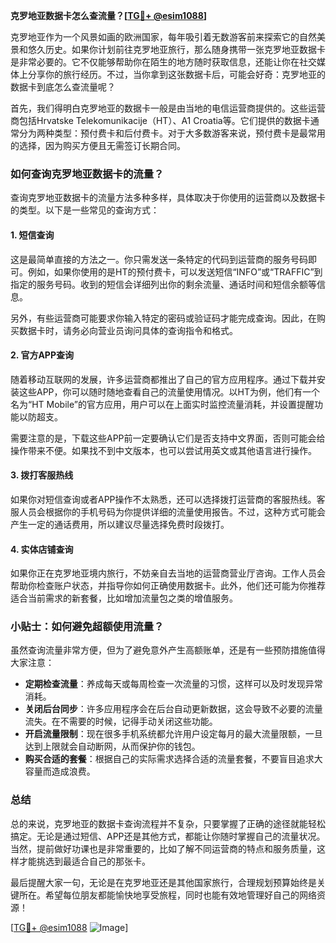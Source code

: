 **克罗地亚数据卡怎么查流量？[[TG💪+ @esim1088](https://t.me/s/esim1088)]**

克罗地亚作为一个风景如画的欧洲国家，每年吸引着无数游客前来探索它的自然美景和悠久历史。如果你计划前往克罗地亚旅行，那么随身携带一张克罗地亚数据卡是非常必要的。它不仅能够帮助你在陌生的地方随时获取信息，还能让你在社交媒体上分享你的旅行经历。不过，当你拿到这张数据卡后，可能会好奇：克罗地亚的数据卡到底怎么查流量呢？

首先，我们得明白克罗地亚的数据卡一般是由当地的电信运营商提供的。这些运营商包括Hrvatske Telekomunikacije（HT）、A1 Croatia等。它们提供的数据卡通常分为两种类型：预付费卡和后付费卡。对于大多数游客来说，预付费卡是最常用的选择，因为购买方便且无需签订长期合同。

### **如何查询克罗地亚数据卡的流量？**

查询克罗地亚数据卡的流量方法多种多样，具体取决于你使用的运营商以及数据卡的类型。以下是一些常见的查询方式：

#### **1. 短信查询**
这是最简单直接的方法之一。你只需发送一条特定的代码到运营商的服务号码即可。例如，如果你使用的是HT的预付费卡，可以发送短信“INFO”或“TRAFFIC”到指定的服务号码。收到的短信会详细列出你的剩余流量、通话时间和短信余额等信息。

另外，有些运营商可能要求你输入特定的密码或验证码才能完成查询。因此，在购买数据卡时，请务必向营业员询问具体的查询指令和格式。

#### **2. 官方APP查询**
随着移动互联网的发展，许多运营商都推出了自己的官方应用程序。通过下载并安装这些APP，你可以随时随地查看自己的流量使用情况。以HT为例，他们有一个名为“HT Mobile”的官方应用，用户可以在上面实时监控流量消耗，并设置提醒功能以防超支。

需要注意的是，下载这些APP前一定要确认它们是否支持中文界面，否则可能会给操作带来不便。如果找不到中文版本，也可以尝试用英文或其他语言进行操作。

#### **3. 拨打客服热线**
如果你对短信查询或者APP操作不太熟悉，还可以选择拨打运营商的客服热线。客服人员会根据你的手机号码为你提供详细的流量使用报告。不过，这种方式可能会产生一定的通话费用，所以建议尽量选择免费时段拨打。

#### **4. 实体店铺查询**
如果你正在克罗地亚境内旅行，不妨亲自去当地的运营商营业厅咨询。工作人员会帮助你检查账户状态，并指导你如何正确使用数据卡。此外，他们还可能为你推荐适合当前需求的新套餐，比如增加流量包之类的增值服务。

### **小贴士：如何避免超额使用流量？**

虽然查询流量非常方便，但为了避免意外产生高额账单，还是有一些预防措施值得大家注意：

- **定期检查流量**：养成每天或每周检查一次流量的习惯，这样可以及时发现异常消耗。
- **关闭后台同步**：许多应用程序会在后台自动更新数据，这会导致不必要的流量流失。在不需要的时候，记得手动关闭这些功能。
- **开启流量限制**：现在很多手机系统都允许用户设定每月的最大流量限额，一旦达到上限就会自动断网，从而保护你的钱包。
- **购买合适的套餐**：根据自己的实际需求选择合适的流量套餐，不要盲目追求大容量而造成浪费。

### **总结**

总的来说，克罗地亚的数据卡查询流程并不复杂，只要掌握了正确的途径就能轻松搞定。无论是通过短信、APP还是其他方式，都能让你随时掌握自己的流量状况。当然，提前做好功课也是非常重要的，比如了解不同运营商的特点和服务质量，这样才能挑选到最适合自己的那张卡。

最后提醒大家一句，无论是在克罗地亚还是其他国家旅行，合理规划预算始终是关键所在。希望每位朋友都能愉快地享受旅程，同时也能有效地管理好自己的网络资源！

[[TG💪+ @esim1088](https://t.me/s/esim1088) ![Image](https://i.postimg.cc/4NQfJmqS/Snipaste-2025-05-13-00-14-12.png)]